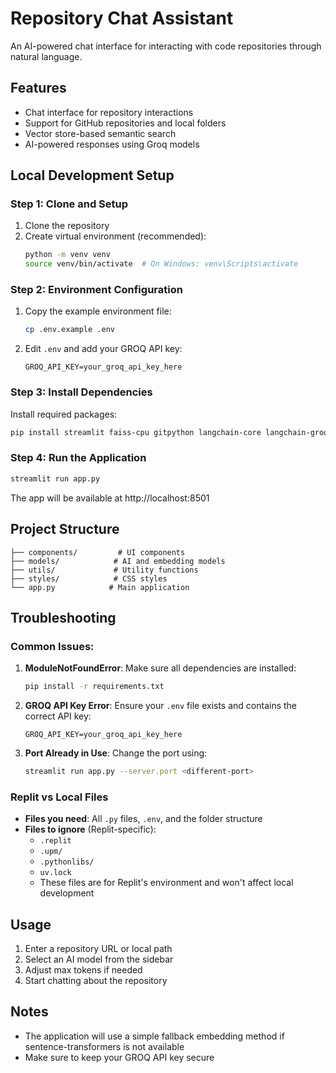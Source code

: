 # Repository Chat Assistant

An AI-powered chat interface for interacting with code repositories through natural language.

## Features
- Chat interface for repository interactions
- Support for GitHub repositories and local folders
- Vector store-based semantic search
- AI-powered responses using Groq models

## Local Development Setup

### Step 1: Clone and Setup
1. Clone the repository
2. Create virtual environment (recommended):
   ```bash
   python -m venv venv
   source venv/bin/activate  # On Windows: venv\Scripts\activate
   ```

### Step 2: Environment Configuration
1. Copy the example environment file:
   ```bash
   cp .env.example .env
   ```
2. Edit `.env` and add your GROQ API key:
   ```
   GROQ_API_KEY=your_groq_api_key_here
   ```

### Step 3: Install Dependencies
Install required packages:
```bash
pip install streamlit faiss-cpu gitpython langchain-core langchain-groq nbformat openai numpy
```

### Step 4: Run the Application
```bash
streamlit run app.py
```
The app will be available at http://localhost:8501

## Project Structure
```
├── components/         # UI components
├── models/            # AI and embedding models
├── utils/             # Utility functions
├── styles/            # CSS styles
└── app.py            # Main application
```

## Troubleshooting

### Common Issues:
1. **ModuleNotFoundError**: Make sure all dependencies are installed:
   ```bash
   pip install -r requirements.txt
   ```

2. **GROQ API Key Error**: Ensure your `.env` file exists and contains the correct API key:
   ```
   GROQ_API_KEY=your_groq_api_key_here
   ```

3. **Port Already in Use**: Change the port using:
   ```bash
   streamlit run app.py --server.port <different-port>
   ```

### Replit vs Local Files
- **Files you need**: All `.py` files, `.env`, and the folder structure
- **Files to ignore** (Replit-specific):
  - `.replit`
  - `.upm/`
  - `.pythonlibs/`
  - `uv.lock`
  - These files are for Replit's environment and won't affect local development

## Usage
1. Enter a repository URL or local path
2. Select an AI model from the sidebar
3. Adjust max tokens if needed
4. Start chatting about the repository

## Notes
- The application will use a simple fallback embedding method if sentence-transformers is not available
- Make sure to keep your GROQ API key secure